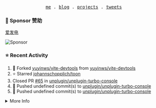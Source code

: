 <p align="center">
  <samp>
    <a href="https://yuy1n.io">me</a> .
    <a href="https://yuy1n.io/blog">blog</a> .
    <a href="https://yuy1n.io/projects">projects</a> .
    <a href="https://twitter.com/yuyinws">tweets</a>
  </samp>
</p>

### 💖 Sponsor 赞助

[爱发电](https://afdian.com/a/yuyinws)

![Sponsor](https://cdn.jsdelivr.net/gh/yuyinws/sponsors/sponsorkit/sponsors.svg)

### ⭐️ Recent Activity
<!--RECENT_ACTIVITY:start-->
1. 🍴 Forked [yuyinws/vite-devtools](https://github.com/yuyinws/vite-devtools) from [yuyinws/vite-devtools](https://github.com/yuyinws/vite-devtools)<br>
2. ⭐️ Starred [johannschopplich/toon](https://github.com/johannschopplich/toon)<br>
3. Closed PR [#65](undefined) in [unplugin/unplugin-turbo-console](https://github.com/unplugin/unplugin-turbo-console)<br>
4. 💪 Pushed undefined commit(s) to [unplugin/unplugin-turbo-console](https://github.com/unplugin/unplugin-turbo-console)<br>
5. 💪 Pushed undefined commit(s) to [unplugin/unplugin-turbo-console](https://github.com/unplugin/unplugin-turbo-console)<br>
<!--RECENT_ACTIVITY:end-->

<details>
  <summary>
  More Info
  </summary>

[![wakatime](https://wakatime.com/badge/user/51143705-a99d-4e70-b101-fd9e1cb44e71.svg)](https://wakatime.com/@51143705-a99d-4e70-b101-fd9e1cb44e71)

<img src="https://cdn.jsdelivr.net/gh/yuyinws/yuyinws/gitmand.svg" />
<br />
<img src="https://card.yuy1n.io/card/76561198340841543/dark,bg-game-1850570" />
<br />
<img src="https://cdn.jsdelivr.net/gh/yuyinws/yuyinws/github-metrics.svg" />
</details>
